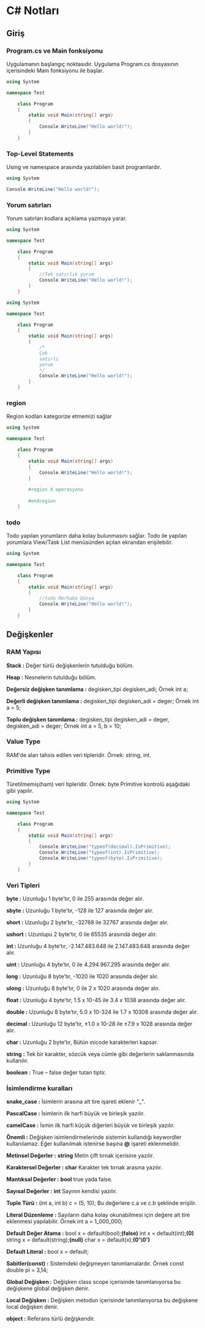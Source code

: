 # C# Notları
## Giriş
### Program.cs ve Main fonksiyonu
Uygulamanın başlangıç noktasıdır. Uygulama Program.cs dosyasının içerisindeki Main fonksiyonu ile başlar.

```c#
using System

namespace Test

    class Program
    {
        static void Main(string[] args)
        {
            Console.WriteLine("Hello world!");
        }
    }
```
### Top-Level Statements
Using ve namespace arasında yazılabilen basit programlardır.

```c#
using System

Console.WriteLine("Hello world!");
```

### Yorum satırları
Yorum satırları kodlara açıklama yazmaya yarar.
```c#
using System

namespace Test

    class Program
    {
        static void Main(string[] args)
        {
            //Tek satırlık yorum
            Console.WriteLine("Hello world!");
        }
    }
```
```c#
using System

namespace Test

    class Program
    {
        static void Main(string[] args)
        {
            /*
            Çok
            satırlı
            yorum
            */
            Console.WriteLine("Hello world!");
        }
    }
```

### region
Region kodları kategorize etmemizi sağlar
```c#
using System

namespace Test

    class Program
    {
        static void Main(string[] args)
        {
            Console.WriteLine("Hello world!");
        }
        
        #region X operasyonu
        
        #endregion
    }
```

### todo
Todo yapılan yorumların daha kolay bulunmasını sağlar. Todo ile yapılan yorumlara View/Task List menüsünden açılan ekrandan erişilebilir.
```c#
using System

namespace Test

    class Program
    {
        static void Main(string[] args)
        {
            //todo Merhaba Dünya
            Console.WriteLine("Hello world!");
        }
    }
```

## Değişkenler
### RAM Yapısı
**Stack :** Değer türlü değişkenlerin tutulduğu bölüm.

**Heap :** Nesnelerin tutulduğu bölüm.

**Değersiz değişken tanımlama :** degisken_tipi degisken_adi; Örnek int a;

**Değerli değişken tanımlama :** degisken_tipi degisken_adi = deger; Örnek int a = 5;

**Toplu değişken tanımlama :** degisken_tipi degisken_adi = deger, degisken_adi = deger; Örnek int a = 5, b = 10;
### Value Type
RAM'de alan tahsis edilen veri tipleridir. Örnek: string, int.
### Primitive Type
Türetilmemiş(ham) veri tipleridir. Örnek: byte
Primitive kontrolü aşağıdaki gibi yapılır.
```c#
using System

namespace Test

    class Program
    {
        static void Main(string[] args)
        {
            Console.WriteLine("typeof(decimal).IsPrimitive);
            Console.WriteLine("typeof(int).IsPrimitive);
            Console.WriteLine("typeof(byte).IsPrimitive);
        }
    }
```
### Veri Tipleri
**byte :** Uzunluğu 1 byte’tır, 0 ile 255 arasında değer alır.

**sbyte :** Uzunluğu 1 byte’tır, -128 ile 127 arasında değer alır.

**short :** Uzunluğu 2 byte’tır, -32768 ile 32767 arasında değer alır.

**ushort :** Uzunlupu 2 byte’tır, 0 ile 65535 arasında değer alır.

**int :** Uzunluğu 4 byte’tır, -2.147.483.648 ile 2.147.483.648 arasında değer alır.

**uint :** Uzunluğu 4 byte’tır, 0 ile 4.294.967.295 arasında değer alır.

**long :** Uzunluğu 8 byte’tır, -1020 ile 1020 arasında değer alır.

**ulong :** Uzunluğu 8 byte’tır, 0 ile 2 x 1020 arasında değer alır.

**float :** Uzunluğu 4 byte’tır, 1.5 x 10-45 ile 3.4 x 1038 arasında değer alır.

**double :** Uzunluğu 8 byte’tır, 5.0 x 10-324 ile 1.7 x 10308 arasında değer alır.

**decimal :** Uzunluğu 12 byte’tır, ±1.0 x 10-28 ile ±7.9 x 1028 arasında değer alır.

**char :** Uzunluğu 2 byte’tır, Bütün ınicode karakterleri kapsar.

**string :** Tek bir karakter, sözcük veya cümle gibi değerlerin saklanmasında kullanılır.

**boolean :** True – false değer tutan tiptir.

### İsimlendirme kuralları
**snake_case :** İsimlerin arasına alt tire işareti eklenir "_".

**PascalCase :** İsimlerin ilk harfi büyük ve birleşik yazılır.

**camelCase :** İsmin ilk harfi küçük diğerleri büyük ve birleşik yazılır.

**Önemli :** Değişken isimlendirmelerinde sistemin kullandığı keywordler kullanılamaz. Eğer kullanılmak istenirse başına **@** işareti eklenmelidir.

**Metinsel Değerler :** **string** Metin çift tırnak içerisine yazılır.

**Karaktersel Değerler :** **char** Karakter tek tırnak arasına yazılır.

**Mantıksal Değerler :** **bool** true yada false.

**Sayısal Değerler :** **int** Sayının kendisi yazılır.

**Tuple Türü :** (int a, int b) c = (5, 10); Bu değerlere c.a ve c.b şeklinde erişilir.

**Literal Düzenleme :** Sayıların daha kolay okunabilmesi için değere alt tire eklenmesi yapılabilir. Örnek int a = 1_000_000;

**Default Değer Atama :** bool x = default(bool);**(false)** int x = default(int);**(0)** string x = default(string);**(null)** char x = default(x);**(0'\0')**

**Default Literal :** bool x = default;

**Sabitler(const) :** Sistemdeki değişmeyen tanımlamalardır. Örnek const double pi = 3,14;

**Global Değişken :** Değişken class scope içerisinde tanımlanıyorsa bu değişkene global değişken denir.

**Local Değişken :** Değişken metodun içerisinde tanımlanıyorsa bu değişkene local değişken denir.

**object :** Referans türlü değişkendir.
